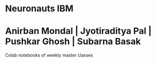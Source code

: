 # Neuronauts IBM
# Anirban Mondal | Jyotiraditya Pal | Pushkar Ghosh | Subarna Basak

Colab notebooks of weekly master classes
